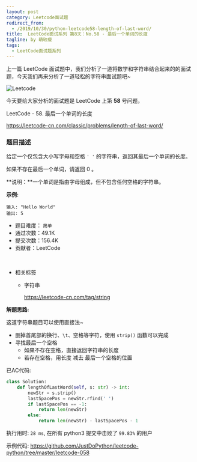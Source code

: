 ```yaml
---
layout: post
category: Leetcode面试题
redirect_from:
  - /2019/10/30/python-leetcode58-length-of-last-word/
title:  LeetCode面试系列 第8天：No.58 - 最后一个单词的长度
tagline: by 萌较瘦
tags: 
  - LeetCode面试题系列
---
```


上一篇 LeetCode 面试题中，我们分析了一道将数学和字符串结合起来的的面试题，今天我们再来分析了一道轻松的字符串面试题吧~

<!--more-->

![Leetcode](//cdn.jsdelivr.net/gh/yanglr/yanglr.github.io/assets/images/public/LeetCode.png)

今天要给大家分析的面试题是 LeetCode 上第 **58** 号问题，

LeetCode -  58. 最后一个单词的长度

<https://leetcode-cn.com/classic/problems/length-of-last-word/>

### 题目描述

给定一个仅包含大小写字母和空格 `' '` 的字符串，返回其最后一个单词的长度。

如果不存在最后一个单词，请返回 0 。

**说明：**一个单词是指由字母组成，但不包含任何空格的字符串。

**示例:**

```
输入: "Hello World"
输出: 5
```

- 题目难度： `简单`
- 通过次数：49.1K
- 提交次数：156.4K
- 贡献者：LeetCode

<br>

- 相关标签 

  - 字符串

    <https://leetcode-cn.com/tag/string>

**解题思路:**

这道字符串题目可以使用直接法~

- 删掉首尾部的换行、`\t`、空格等字符，使用 `strip()` 函数可以完成
- 寻找最后一个空格
  - 如果不存在空格，直接返回字符串的长度
  - 若存在空格，用长度 减去 最后一个空格的位置

已AC代码:

```python
class Solution:
    def lengthOfLastWord(self, s: str) -> int: 
        newStr = s.strip()       
        lastSpacePos = newStr.rfind(' ')
        if lastSpacePos == -1:
            return len(newStr)
        else:
            return len(newStr) - lastSpacePos - 1
```

执行用时: `28 ms`, 在所有 python3 提交中击败了 `99.83%` 的用户

示例代码: <https://github.com/JustDoPython/leetcode-python/tree/master/leetcode-058>
